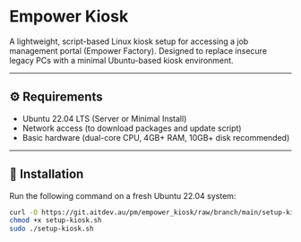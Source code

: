# Empower Kiosk

A lightweight, script-based Linux kiosk setup for accessing a job management portal (Empower Factory). Designed to replace insecure legacy PCs with a minimal Ubuntu-based kiosk environment.

---

## ⚙️ Requirements

- Ubuntu 22.04 LTS (Server or Minimal Install)
- Network access (to download packages and update script)
- Basic hardware (dual-core CPU, 4GB+ RAM, 10GB+ disk recommended)

---

## 🚀 Installation

Run the following command on a fresh Ubuntu 22.04 system:

```bash
curl -O https://git.aitdev.au/pm/empower_kiosk/raw/branch/main/setup-kiosk.sh
chmod +x setup-kiosk.sh
sudo ./setup-kiosk.sh

